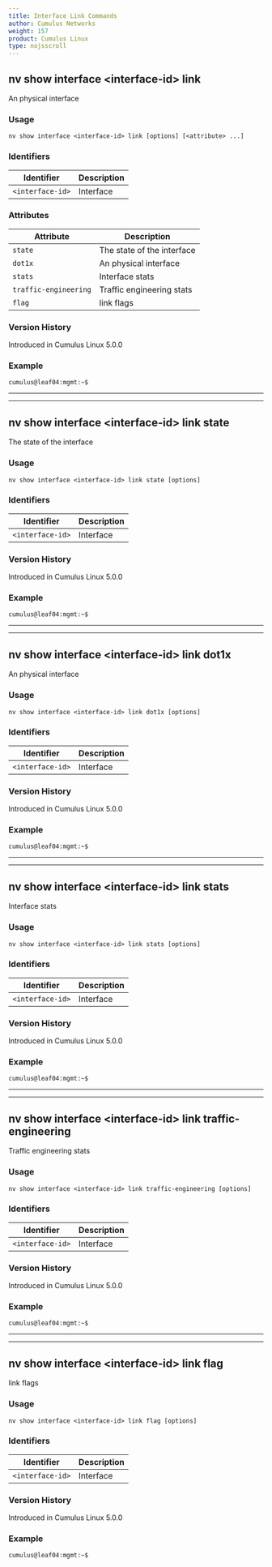 ```yaml
---
title: Interface Link Commands
author: Cumulus Networks
weight: 157
product: Cumulus Linux
type: nojsscroll
---
```

## nv show interface \<interface-id\> link

An physical interface

### Usage

`nv show interface <interface-id> link [options] [<attribute> ...]`

### Identifiers

| Identifier |  Description   |
| --------- | -------------- |
| `<interface-id>`    |    Interface |

### Attributes

| Attribute |  Description   |
| --------- | -------------- |
| `state`                | The state of the interface|
| `dot1x`                | An physical interface|
| `stats`                | Interface stats|
| `traffic-engineering`  | Traffic engineering stats|
| `flag`                 | link flags|

### Version History

Introduced in Cumulus Linux 5.0.0

### Example

```
cumulus@leaf04:mgmt:~$ 
```

- - -

- - -

## nv show interface \<interface-id\> link state

The state of the interface

### Usage

`nv show interface <interface-id> link state [options]`

### Identifiers

| Identifier |  Description   |
| --------- | -------------- |
| `<interface-id>`    |    Interface |

### Version History

Introduced in Cumulus Linux 5.0.0

### Example

```
cumulus@leaf04:mgmt:~$ 
```

- - -

- - -

## nv show interface \<interface-id\> link dot1x

An physical interface

### Usage

`nv show interface <interface-id> link dot1x [options]`

### Identifiers

| Identifier |  Description   |
| --------- | -------------- |
| `<interface-id>`    |    Interface |

### Version History

Introduced in Cumulus Linux 5.0.0

### Example

```
cumulus@leaf04:mgmt:~$ 
```

- - -

- - -

## nv show interface \<interface-id\> link stats

Interface stats

### Usage

`nv show interface <interface-id> link stats [options]`

### Identifiers

| Identifier |  Description   |
| --------- | -------------- |
| `<interface-id>`    |    Interface |

### Version History

Introduced in Cumulus Linux 5.0.0

### Example

```
cumulus@leaf04:mgmt:~$ 
```

- - -

- - -

## nv show interface \<interface-id\> link traffic-engineering

Traffic engineering stats

### Usage

`nv show interface <interface-id> link traffic-engineering [options]`

### Identifiers

| Identifier |  Description   |
| --------- | -------------- |
| `<interface-id>`    |    Interface |

### Version History

Introduced in Cumulus Linux 5.0.0

### Example

```
cumulus@leaf04:mgmt:~$ 
```

- - -

- - -

## nv show interface \<interface-id\> link flag

link flags

### Usage

`nv show interface <interface-id> link flag [options]`

### Identifiers

| Identifier |  Description   |
| --------- | -------------- |
| `<interface-id>`    |    Interface |

### Version History

Introduced in Cumulus Linux 5.0.0

### Example

```
cumulus@leaf04:mgmt:~$ 
```
